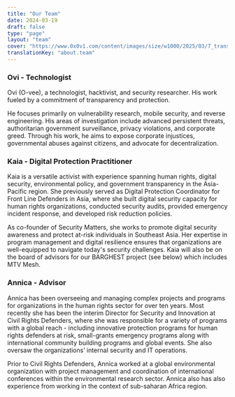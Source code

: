 ```yaml
---
title: "Our Team"
date: 2024-03-19
draft: false
type: "page"
layout: "team"
cover: "https://www.0x0v1.com/content/images/size/w1000/2025/03/7_transparent.png"
translationKey: "about.team"
---
```

### Ovi - Technologist

Ovi (O-vee), a technologist, hacktivist, and security researcher. His work fueled by a commitment of transparency and protection.

He focuses primarily on vulnerability research, mobile security, and reverse engineering. His areas of investigation include advanced persistent threats, authoritarian government surveillance, privacy violations, and corporate greed. Through his work, he aims to expose corporate injustices, governmental abuses against citizens, and advocate for decentralization.

### Kaia - Digital Protection Practitioner

Kaia is a versatile activist with experience spanning human rights, digital security, environmental policy, and government transparency in the Asia-Pacific region. She previously served as Digital Protection Coordinator for Front Line Defenders in Asia, where she built digital security capacity for human rights organizations, conducted security audits, provided emergency incident response, and developed risk reduction policies.

As co-founder of Security Matters, she works to promote digital security awareness and protect at-risk individuals in Southeast Asia. Her expertise in program management and digital resilience ensures that organizations are well-equipped to navigate today's security challenges. Kaia will also be on the board of advisors for our BARGHEST project (see below) which includes MTV Mesh.

### Annica - Advisor

Annica has been overseeing and managing complex projects and programs for organizations in the human rights sector for over ten years. Most recently she has been the interim Director for Security and Innovation at Civil Rights Defenders, where she was responsible for a variety of programs with a global reach - including innovative protection programs for human rights defenders at risk, small-grants emergency programs along with international community building programs and global events. She also oversaw the organizations’ internal security and IT operations. 

Prior to Civil Rights Defenders, Annica worked at a global environmental organization with project management and coordination of international conferences within the environmental research sector. Annica also has also experience from working in the context of sub-saharan Africa region.
